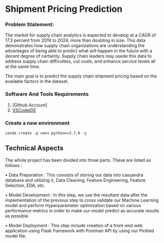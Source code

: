 
# Shipment Pricing Prediction

### Problem Statement:
The market for supply chain analytics is expected to develop at a CAGR of 17.3 percent
from 2019 to 2024, more than doubling in size. This data demonstrates how supply
chain organizations are understanding the advantages of being able to predict what will
happen in the future with a decent degree of certainty. Supply chain leaders may usede
this data to address supply chain difficulties, cut costs, and enhance service levels all at
the same time.

The main goal is to predict the supply chain shipment pricing based on the available
factors in the dataset.




### Software And Tools Requirements
1. [Github Account]
2. [VSCodeIDE](https://code.visualstudio.com/)



### Create a new environment

```
conda create -p venv python==3.7.6 -y
```
## Technical Aspects
The whole project has been divided into three parts. These are listed as follows :

• Data Preparation : This consists of storing our data into cassandra database and utilizing it, Data Cleaning, Feature Engineering, Feature Selection, EDA, etc.

• Model Development : In this step, we use the resultant data after the implementation of the previous step to cross validate our Machine Learning model and perform Hyperparameter optimization based on various performance metrics in order to make our model predict as accurate results as possible.

• Model Deployment : This step include creation of a front-end web application using Flask framework with Postman API by using our Pickled model file.
